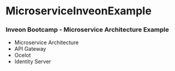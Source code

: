 # MicroserviceInveonExample

### Inveon Bootcamp - Microservice Architecture Example

- Microservice Architecture
- API Gateway
- Ocelot
- Identity Server
